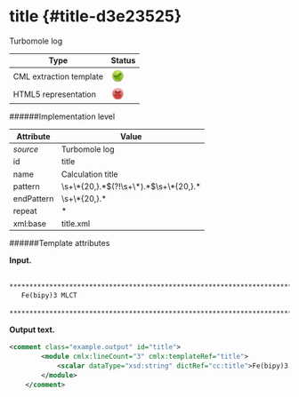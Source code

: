 # title {#title-d3e23525}

Turbomole log

| Type                                                                                                                                                                                                  | Status                                                                                                                                                                                                |
|----|----|
| CML extraction template                                                                                                                                                                               | ![](/imgs/Total.png)                                                                                                                                                                                  |
| HTML5 representation                                                                                                                                                                                  | ![](/imgs/None.png)                                                                                                                                                                                   |

######Implementation level

| Attribute                                                                                                                                                                                             | Value                                                                                                                                                                                                 |
|----|----|
| *source*                                                                                                                                                                                              | Turbomole log                                                                                                                                                                                         |
| id                                                                                                                                                                                                    | title                                                                                                                                                                                                 |
| name                                                                                                                                                                                                  | Calculation title                                                                                                                                                                                     |
| pattern                                                                                                                                                                                               | \\s+\\\*{20,}.\*\$(?!\\s+\\\*).\*\$\\s+\\\*{20,}.\*                                                                                                                                                   |
| endPattern                                                                                                                                                                                            | \\s+\\\*{20,}.\*                                                                                                                                                                                      |
| repeat                                                                                                                                                                                                | \*                                                                                                                                                                                                    |
| xml:base                                                                                                                                                                                              | title.xml                                                                                                                                                                                             |

######Template attributes

**Input.**

       *************************************************************************
       Fe(bipy)3 MLCT                                                           
       *************************************************************************    
        

**Output text.**

```xml
<comment class="example.output" id="title">
        <module cmlx:lineCount="3" cmlx:templateRef="title">
            <scalar dataType="xsd:string" dictRef="cc:title">Fe(bipy)3 MLCT</scalar>
        </module> 
    </comment>
```
